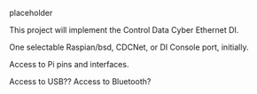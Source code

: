 placeholder

This project will implement the Control Data Cyber Ethernet DI.

One selectable Raspian/bsd, CDCNet, or DI Console port,  initially.

Access to Pi pins and interfaces.

Access to USB??  Access to Bluetooth?
